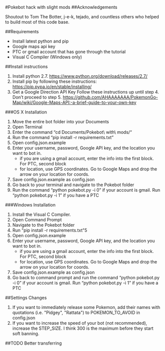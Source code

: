 #Pokebot hack with slight mods
##Acknowledgements

Shoutout to Tom The Botter, j-e-k, tejado, and countless others who helped to build most of this code base.

##Requirements
* Install latest python and pip
* Google maps api key
* PTC or gmail account that has gone through the tutorial
* Visual C Compiler (Windows only)

##Install instructions

1. Install python 2.7. https://www.python.org/download/releases/2.7/
2. Install pip by following these instructions: https://pip.pypa.io/en/stable/installing/
3. Get a Google Direction API Key
	Follow these instructions up until step 4. Don’t proceed to step 5.
	https://github.com/AHAAAAAAA/PokemonGo-Map/wiki/Google-Maps-API:-a-brief-guide-to-your-own-key

###OS X Installation
1. Move the entire bot folder into your Documents
2. Open Terminal
3. Enter the command “cd Documents/Pokebot\ with\ mods/“
4. Run the command “pip install -r requirements.txt”
5. Open config.json.example
6. Enter your username, password, Google API key, and the location you want to bot in.
	- if you are using a gmail account, enter the info into the first block. For PTC, second block
	- for location, use GPS coordinates. Go to Google Maps and drop the arrow on your location for coords.
7. Save config.json.example as config.json
8. Go back to your terminal and navigate to the Pokebot folder
9. Run the command “python pokebot.py -i 0” if your account is gmail. Run “python pokebot.py -i 1” if you have a PTC

###Windows Installation
1. Install the Visual C Compiler.
2. Open Command Prompt
3. Navigate to the Pokebot folder
4. Run "pip install -r requirements.txt"5
5. Open config.json.example
6. Enter your username, password, Google API key, and the location you want to bot in.
    - if you are using a gmail account, enter the info into the first block. For PTC, second block
    - for location, use GPS coordinates. Go to Google Maps and drop the arrow on your location for coords.
7. Save config.json.example as config.json
8. Go back to command prompt and run the command “python pokebot.py -i 0” if your account is gmail. Run “python pokebot.py -i 1” if you have a PTC

##Settings Changes

1. If you want to immediately release some Pokemon, add their names with quotations (i.e. "Pidgey", "Rattata") to POKEMON_TO_AVOID in config.json
2. If you want to increase the speed of your bot (not recommended), increase the STEP_SIZE. I think 300 is the maximum before they start soft banning.

##TODO
Better transferring
